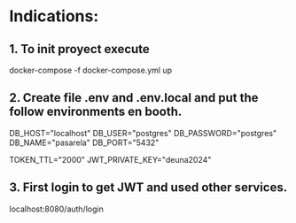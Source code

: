 # Indications:

## 1. To init proyect execute

docker-compose -f docker-compose.yml up

## 2. Create file .env and .env.local and put the follow environments en booth.

DB_HOST="localhost"
DB_USER="postgres"
DB_PASSWORD="postgres"
DB_NAME="pasarela"
DB_PORT="5432"

TOKEN_TTL="2000"
JWT_PRIVATE_KEY="deuna2024"

## 3. First login to get JWT and used other services.

localhost:8080/auth/login